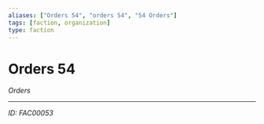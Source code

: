 ```yaml
---
aliases: ["Orders 54", "orders 54", "54 Orders"]
tags: [faction, organization]
type: faction
---
```


# Orders 54

*Orders*

---
*ID: FAC00053*